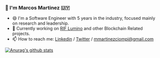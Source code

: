 ### 👋 I'm Marcos Martinez 🇺🇾



- 😄 I'm a Software Engineer with 5 years in the industry, focused mainly on research and leadership.
- 🌱 Currently working on [RIF Lumino](https://developers.rsk.co/rif/lumino/) and other Blockchain Related projects.
- 📫 How to reach me: [Linkedin](https://www.linkedin.com/in/marcos-mart%C3%ADnez/) / [Twitter](https://twitter.com/mimc__) / mmartinezciompi@gmail.com


[![Anurag's github stats](https://github-readme-stats.vercel.app/api?username=marcosmartinez7)](https://github.com/anuraghazra/github-readme-stats)

